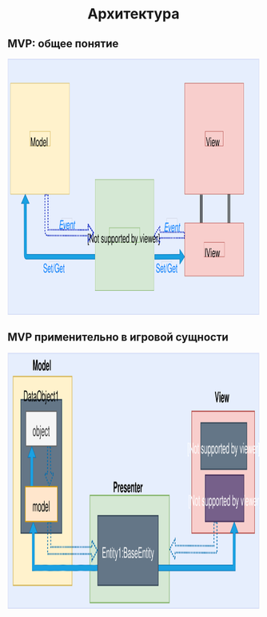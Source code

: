 <h1 style="text-align: center;">Архитектура</h1>
<h2>MVP: общее понятие</h2>
<p><img src="https://github.com/nakoff/3dRpg/blob/main/MVP_base.svg" alt="" width="512" height="512" /></p>


<h2>MVP применительно в игровой сущности</h2>
<p><img src="https://github.com/nakoff/3dRpg/blob/main/MVP_entity.svg" alt="" width="512" height="512" /></p>
